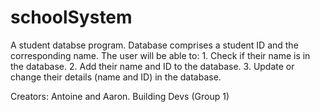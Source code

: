 # schoolSystem

A student databse program.
Database comprises a student ID and the corresponding name.
The user will be able to:
    1. Check if their name is in the database.
    2. Add their name and ID to the database.
    3. Update or change their details (name and ID) in the database.

Creators: Antoine and Aaron.
Building Devs (Group 1)
